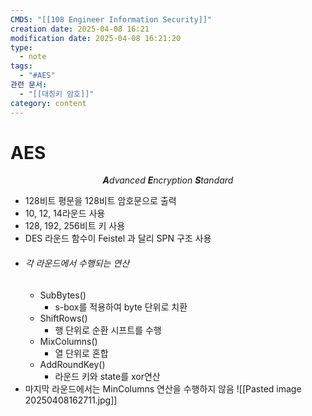 ```yaml
---
CMDS: "[[108 Engineer Information Security]]"
creation date: 2025-04-08 16:21
modification date: 2025-04-08 16:21:20
type:
  - note
tags:
  - "#AES"
관련 문서:
  - "[[대칭키 암호]]"
category: content
---
```


# AES

<center><i><b>A</b>dvanced <b>E</b>ncryption <b>S</b>tandard</i></center>

- 128비트 평문을 128비트 암호문으로 출력
- 10, 12, 14라운드 사용
- 128, 192, 256비트 키 사용
- DES 라운드 함수이 Feistel 과 달리 SPN 구조 사용
- ###### 각 라운드에서 수행되는 연산
	- SubBytes()
		- s-box를 적용하여 byte 단위로 치환
	- ShiftRows()
		- 행 단위로 순환 시프트를 수행
	- MixColumns()
		- 열 단위로 혼합
	- AddRoundKey()
		- 라운드 키와 state를 xor연산
- 마지막 라운드에서는 MinColumns 연산을 수행하지 않음
![[Pasted image 20250408162711.jpg]]